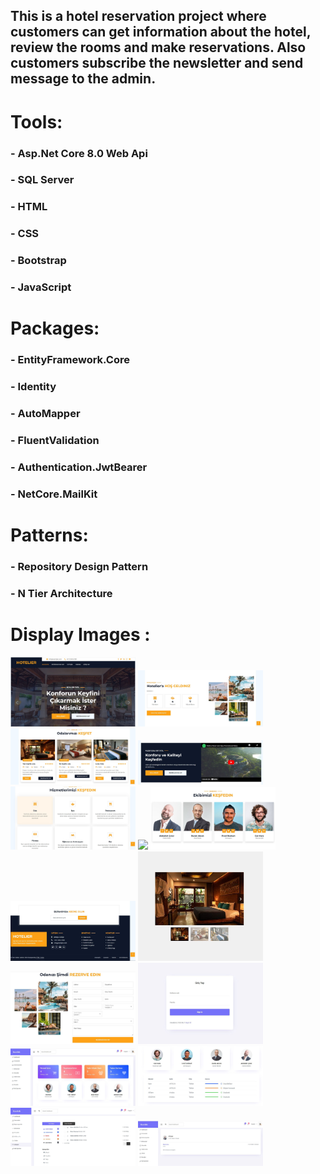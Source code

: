 <h2>
  This is a hotel reservation project where customers can get information about the hotel, review the rooms and make reservations.
  Also customers subscribe the newsletter and send message to the admin.
</h2>

# Tools:
### - Asp.Net Core 8.0 Web Api
### - SQL Server
### - HTML
### - CSS
### - Bootstrap
### - JavaScript

# Packages:
### - EntityFramework.Core
### - Identity
### - AutoMapper
### - FluentValidation
### - Authentication.JwtBearer
### - NetCore.MailKit

# Patterns:
### - Repository Design Pattern
### - N Tier Architecture

# Display Images : 
<p>
  <img src="https://github.com/OguzhanKtn/ContinuationOfHotelProject/blob/main/ProjectPhotos/1.jpeg" width="200">
  <img src="https://github.com/OguzhanKtn/ContinuationOfHotelProject/blob/main/ProjectPhotos/2.jpeg" width="200">
  <img src="https://github.com/OguzhanKtn/ContinuationOfHotelProject/blob/main/ProjectPhotos/3.jpeg" width="200">
  <img src="https://github.com/OguzhanKtn/ContinuationOfHotelProject/blob/main/ProjectPhotos/4.jpeg" width="200">
  <img src="https://github.com/OguzhanKtn/ContinuationOfHotelProject/blob/main/ProjectPhotos/5.jpeg" width="200">
  <img src="https://github.com/OguzhanKtn/ContinuationOfHotelProject/blob/main/ProjectPhotos/6.jpeg width="200">
  <img src="https://github.com/OguzhanKtn/ContinuationOfHotelProject/blob/main/ProjectPhotos/7.jpeg" width="200">
  <img src="https://github.com/OguzhanKtn/ContinuationOfHotelProject/blob/main/ProjectPhotos/8.jpeg" width="200">
  <img src="https://github.com/OguzhanKtn/ContinuationOfHotelProject/blob/main/ProjectPhotos/9.jpeg" width="200">
  <img src="https://github.com/OguzhanKtn/ContinuationOfHotelProject/blob/main/ProjectPhotos/10.jpeg" width="200">
  <img src="https://github.com/OguzhanKtn/ContinuationOfHotelProject/blob/main/ProjectPhotos/11.jpeg" width="200">
  <img src="https://github.com/OguzhanKtn/ContinuationOfHotelProject/blob/main/ProjectPhotos/12.jpeg" width="200">
  <img src="https://github.com/OguzhanKtn/ContinuationOfHotelProject/blob/main/ProjectPhotos/13.jpeg" width="200">
  <img src="https://github.com/OguzhanKtn/ContinuationOfHotelProject/blob/main/ProjectPhotos/14.jpeg" width="200">
  <img src="https://github.com/OguzhanKtn/ContinuationOfHotelProject/blob/main/ProjectPhotos/15.jpeg" width="200">
</p>

